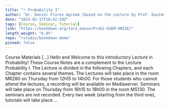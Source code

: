 ```yaml
---
title: "🃏 Probability I"
author: "Dr. Daniel Flores Agreda (based on the Lecture by Prof. Davide La Vecchia)"
date: "2023-02-17T10:42:59Z"
tags: [Course, Seminar, Tutorial]
link: "https://bookdown.org/tara_manon/Prob1-GSEM-UNIGE/"
length_weight: "6.8%"
repo: "rstudio/bookdown-demo"
pinned: false
---
```


Course Materials [...] Hello and Welcome to this introductory Lecture in Probability! These Course Notes are a complement to the Lecture Probability I. The Lecture is divided in the following Chapters, and each Chapter contains several themes. The Lectures will take place in the room MR280 on Thursday from 12h15 to 14h00. For those students who cannot attend the lectures, a recording will be available on Mediaserver. Seminars will take place on Thursday from 16h15 to 18h00 in the room MS130. The seminars are not recorded. Every two week (starting from the third one), tutorials will take place  ...
